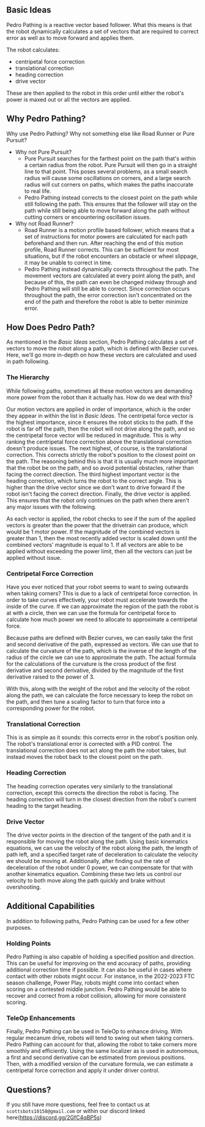 ## Basic Ideas

Pedro Pathing is a reactive vector based follower. What this means is that the robot dynamically
calculates a set of vectors that are required to correct error as well as to move forward and
applies them.

The robot calculates:

* centripetal force correction
* translational correction
* heading correction
* drive vector

These are then applied to the robot in this order until either the robot's power is maxed out or all
the vectors are applied.

## Why Pedro Pathing?

Why use Pedro Pathing? Why not something else like Road Runner or Pure Pursuit?

* Why not Pure Pursuit?
    * Pure Pursuit searches for the farthest point on the path that's within a certain radius from
      the robot. Pure Pursuit will then go in a straight line to that point. This poses several
      problems, as a small search radius will cause some oscillations on corners, and a large search
      radius will cut corners on paths, which makes the paths inaccurate to real life.
    * Pedro Pathing instead corrects to the closest point on the path while still following the
      path. This ensures that the follower will stay on the path while still being able to move
      forward along the path without cutting corners or encountering oscillation issues.
* Why not Road Runner?
    * Road Runner is a motion profile based follower, which means that a set of instructions for
      motor powers are calculated for each path beforehand and then run. After reaching the end of
      this motion profile, Road Runner corrects. This can be sufficient for most situations, but if
      the robot encounters an obstacle or wheel slippage, it may be unable to correct in time.
    * Pedro Pathing instead dynamically corrects throughout the path. The movement vectors are
      calculated at every point along the path, and because of this, the path can even be changed
      midway through and Pedro Pathing will still be able to correct. Since correction occurs
      throughout the path, the error correction isn't concentrated on the end of the path and
      therefore the robot is able to better minimize error.

## How Does Pedro Path?

As mentioned in the *Basic Ideas* section, Pedro Pathing calculates a set of vectors to move the
robot along a path, which is defined with Bezier curves. Here, we'll go more in-depth on how these
vectors are calculated and used in path following.

### The Hierarchy

While following paths, sometimes all these motion vectors are demanding more power from the robot
than it actually has. How do we deal with this?

Our motion vectors are applied in order of importance, which is the order they appear in within the
list in *Basic Ideas*. The centripetal force vector is the highest importance, since it ensures the
robot sticks to the path. If the robot is far off the path, then the robot will not drive along the
path, and so the centripetal force vector will be reduced in magnitude. This is why ranking the
centripetal force correction above the translational correction doesn't produce issues. The next
highest, of course, is the translational correction. This corrects strictly the robot's position to
the closest point on the path. The reasoning behind this is that it is usually much more important
that the robot be on the path, and so avoid potential obstacles, rather than facing the correct
direction. The third highest important vector is the heading correction, which turns the robot to
the correct angle. This is higher than the drive vector since we don't want to drive forward if the
robot isn't facing the correct direction. Finally, the drive vector is applied. This ensures that
the robot only continues on the path when there aren't any major issues with the following.

As each vector is applied, the robot checks to see if the sum of the applied vectors is greater than
the power that the drivetrain can produce, which would be 1 motor power. If the magnitude of the
combined vectors is greater than 1, then the most recently added vector is scaled down until the
combined vectors' magnitude is equal to 1. If all vectors are able to be applied without exceeding
the power limit, then all the vectors can just be applied without issue.

### Centripetal Force Correction

Have you ever noticed that your robot seems to want to swing outwards when taking corners? This is
due to a lack of centripetal force correction. In order to take curves effectively, your robot must
accelerate towards the inside of the curve. If we can approximate the region of the path the robot
is at with a circle, then we can use the formula for centripetal force to calculate how much power
we need to allocate to approximate a centripetal force.

Because paths are defined with Bezier curves, we can easily take the first and second derivative of
the path, expressed as vectors. We can use that to calculate the curvature of the path, which is the
inverse of the length of the radius of the circle we can use to approximate the path. The actual
formula for the calculations of the curvature is the cross product of the first derivative and
second derivative, divided by the magnitude of the first derivative raised to the power of 3.

With this, along with the weight of the robot and the velocity of the robot along the path, we can
calculate the force necessary to keep the robot on the path, and then tune a scaling factor to turn
that force into a corresponding power for the robot.

### Translational Correction

This is as simple as it sounds: this corrects error in the robot's position only. The robot's
translational
error is corrected with a PID control. The translational correction does not act along the path the
robot takes, but instead moves the robot back to the closest point on the path.

### Heading Correction

The heading correction operates very similarly to the translational correction, except this corrects
the direction the robot is facing. The heading correction will turn in the closest direction from
the
robot's current heading to the target heading.

### Drive Vector

The drive vector points in the direction of the tangent of the path and it is responsible for moving
the robot along the path. Using basic kinematics equations, we can use the velocity of the robot
along the path, the length of path left, and a specified target rate of deceleration to calculate
the velocity we should be moving at. Additionally, after finding out the rate of deceleration of the
robot under 0 power, we can compensate for that with another kinematics equation. Combining these
two lets us control our velocity to both move along the path quickly and brake without overshooting.

## Additional Capabilities

In addition to following paths, Pedro Pathing can be used for a few other purposes.

### Holding Points

Pedro Pathing is also capable of holding a specified position and direction. This can be useful for
improving on the end accuracy of paths, providing additional correction time if possible. It can
also be useful in cases where contact with other robots might occur. For instance, in the 2022-2023
FTC season challenge, Power Play, robots might come into contact when scoring on a contested middle
junction. Pedro Pathing would be able to recover and correct from a robot collision, allowing for
more consistent scoring.

### TeleOp Enhancements

Finally, Pedro Pathing can be used in TeleOp to enhance driving. With regular mecanum drive, robots
will tend to swing out when taking corners. Pedro Pathing can account for that, allowing the robot
to take corners more smoothly and efficiently. Using the same localizer as is used in autonomous, a
first and second derivative can be estimated from previous positions. Then, with a modified version
of the curvature formula, we can estimate a centripetal force correction and apply it under driver
control.

## Questions?

If you still have more questions, feel free to contact us at `scottsbots10158@gmail.com` or
within our discord linked here(https://discord.gg/2GfC4qBP5s)